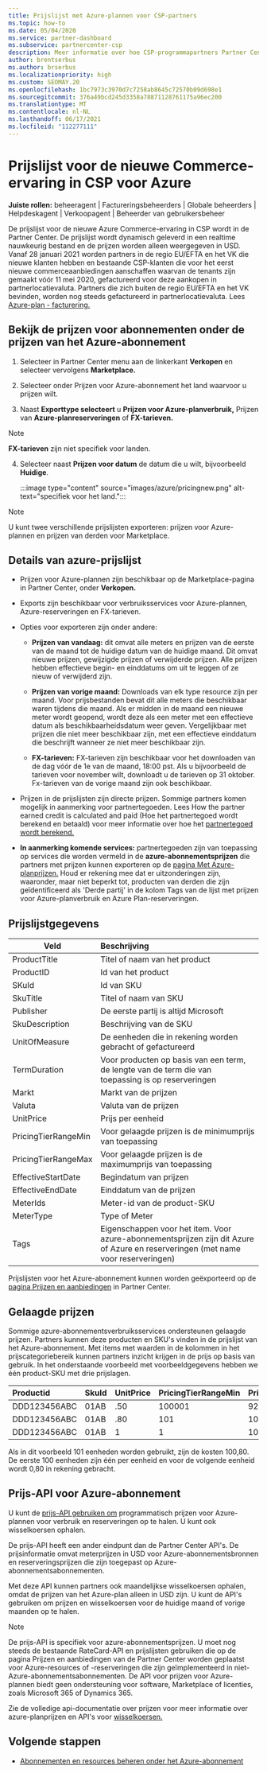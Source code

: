 ```yaml
---
title: Prijslijst met Azure-plannen voor CSP-partners
ms.topic: how-to
ms.date: 05/04/2020
ms.service: partner-dashboard
ms.subservice: partnercenter-csp
description: Meer informatie over hoe CSP-programmapartners Partner Center de prijslijst voor abonnementen onder het Azure-plan te bekijken.
author: brentserbus
ms.author: brserbus
ms.localizationpriority: high
ms.custom: SEOMAY.20
ms.openlocfilehash: 1bc7973c3970d7c7258ab8645c72570b09d698e1
ms.sourcegitcommit: 376a49bcd245d3358a78871128761175a96ec200
ms.translationtype: MT
ms.contentlocale: nl-NL
ms.lasthandoff: 06/17/2021
ms.locfileid: "112277111"
---
```

# <a name="price-list-for-the-new-commerce-experience-in-csp-for-azure"></a>Prijslijst voor de nieuwe Commerce-ervaring in CSP voor Azure

**Juiste rollen:** beheeragent | Factureringsbeheerders | Globale beheerders | Helpdeskagent | Verkoopagent | Beheerder van gebruikersbeheer

De prijslijst voor de nieuwe Azure Commerce-ervaring in CSP wordt in de Partner Center. De prijslijst wordt dynamisch geleverd in een realtime nauwkeurig bestand en de prijzen worden alleen weergegeven in USD. Vanaf 28 januari 2021 worden partners in de regio EU/EFTA en het VK die nieuwe klanten hebben en bestaande CSP-klanten die voor het eerst nieuwe commerceaanbiedingen aanschaffen waarvan de tenants zijn gemaakt vóór 11 mei 2020, gefactureerd voor deze aankopen in partnerlocatievaluta.  Partners die zich buiten de regio EU/EFTA en het VK bevinden, worden nog steeds gefactureerd in partnerlocatievaluta. Lees [Azure-plan - facturering.](azure-plan-billing.md)

## <a name="see-pricing-for-subscriptions-under-the-azure-plan-pricing"></a>Bekijk de prijzen voor abonnementen onder de prijzen van het Azure-abonnement

1. Selecteer in Partner Center menu aan de linkerkant **Verkopen** en selecteer vervolgens **Marketplace.**

2. Selecteer onder Prijzen voor Azure-abonnement het land waarvoor u prijzen wilt.

3. Naast **Exporttype selecteert** u **Prijzen voor Azure-planverbruik,** Prijzen van **Azure-planreserveringen** of **FX-tarieven.** 

>[!NOTE] 
>**FX-tarieven** zijn niet specifiek voor landen.

4. Selecteer naast **Prijzen voor datum** de datum die u wilt, bijvoorbeeld **Huidige**.

   :::image type="content" source="images/azure/pricingnew.png" alt-text="specifiek voor het land.":::

>[!NOTE] 
>U kunt twee verschillende prijslijsten exporteren: prijzen voor Azure-plannen en prijzen van derden voor Marketplace.

## <a name="azure-price-list-specifics"></a>Details van azure-prijslijst

- Prijzen voor Azure-plannen zijn beschikbaar op de Marketplace-pagina in Partner Center, onder **Verkopen.**

- Exports zijn beschikbaar voor verbruiksservices voor Azure-plannen, Azure-reserveringen en FX-tarieven.

- Opties voor exporteren zijn onder andere:

  - **Prijzen van vandaag:** dit omvat alle meters en prijzen van de eerste van de maand tot de huidige datum van de huidige maand. Dit omvat nieuwe prijzen, gewijzigde prijzen of verwijderde prijzen. Alle prijzen hebben effectieve begin- en einddatums om uit te leggen of ze nieuw of verwijderd zijn.

  - **Prijzen van vorige maand:** Downloads van elk type resource zijn per maand. Voor prijsbestanden bevat dit alle meters die beschikbaar waren tijdens die maand. Als er midden in de maand een nieuwe meter wordt geopend, wordt deze als een meter met een effectieve datum als beschikbaarheidsdatum weer geven. Vergelijkbaar met prijzen die niet meer beschikbaar zijn, met een effectieve einddatum die beschrijft wanneer ze niet meer beschikbaar zijn.

  - **FX-tarieven:** FX-tarieven zijn beschikbaar voor het downloaden van de dag vóór de 1e van de maand, 18:00 pst. Als u bijvoorbeeld de tarieven voor november wilt, downloadt u de tarieven op 31 oktober. Fx-tarieven van de vorige maand zijn ook beschikbaar.

- Prijzen in de prijslijsten zijn directe prijzen. Sommige partners komen mogelijk in aanmerking voor partnertegoeden. Lees How the partner earned credit is calculated and paid (Hoe het partnertegoed wordt berekend en betaald) voor meer informatie over hoe het [partnertegoed wordt berekend.](partner-earned-credit-explanation.md)

- **In aanmerking komende services:** partnertegoeden zijn van toepassing op services die worden vermeld in de **azure-abonnementsprijzen** die partners met prijzen kunnen exporteren op de [pagina Met Azure-planprijzen.](https://partner.microsoft.com/commerce/sales) Houd er rekening mee dat er uitzonderingen zijn, waaronder, maar niet beperkt tot, producten van derden die zijn geïdentificeerd als 'Derde partij' in de kolom Tags van de lijst met prijzen voor Azure-planverbruik en Azure Plan-reserveringen.

## <a name="price-list-data"></a>Prijslijstgegevens

|**Veld**   |**Beschrijving**   |
|--------------------------|:---------------------------|
|ProductTitle  |Titel of naam van het product|
|ProductID   |Id van het product|
|SKuId|Id van SKU|
|SkuTitle|Titel of naam van SKU|
|Publisher|De eerste partij is altijd Microsoft|
|SkuDescription|Beschrijving van de SKU|
|UnitOfMeasure|De eenheden die in rekening worden gebracht of gefactureerd|
|TermDuration|Voor producten op basis van een term, de lengte van de term die van toepassing is op reserveringen|
|Markt|Markt van de prijzen|
|Valuta|Valuta van de prijzen|
|UnitPrice|Prijs per eenheid|
|PricingTierRangeMin|Voor gelaagde prijzen is de minimumprijs van toepassing|
|PricingTierRangeMax|Voor gelaagde prijzen is de maximumprijs van toepassing|
|EffectiveStartDate|Begindatum van prijzen|
|EffectiveEndDate|Einddatum van de prijzen|
|MeterIds|Meter-id van de product-SKU|
|MeterType|Type of Meter|
|Tags|Eigenschappen voor het item. Voor azure-abonnementsprijzen zijn dit Azure of Azure en reserveringen (met name voor reserveringen)|

Prijslijsten voor het Azure-abonnement kunnen worden geëxporteerd op de [pagina Prijzen en aanbiedingen](https://partner.microsoft.com/dashboard/sell/pricingandoffers) in Partner Center.

## <a name="tiered-pricing"></a>Gelaagde prijzen

Sommige azure-abonnementsverbruiksservices ondersteunen gelaagde prijzen. Partners kunnen deze producten en SKU's vinden in de prijslijst van het Azure-abonnement. Met items met waarden in de kolommen in het prijscategoriebereik kunnen partners inzicht krijgen in de prijs op basis van gebruik. In het onderstaande voorbeeld met voorbeeldgegevens hebben we één product-SKU met drie prijslagen.

|**Productid**   |**SkuId**   |**UnitPrice**   |**PricingTierRangeMin**   |**PricingTierRangeMax**   |
|:---------------|:-----------|:---------------|:-------------------------|:-------------------------|
|DDD123456ABC|01AB|.50|100001|9223372036854780000|
|DDD123456ABC|01AB|.80|101|100000|
|DDD123456ABC|01AB|1|1|100|

Als in dit voorbeeld 101 eenheden worden gebruikt, zijn de kosten 100,80. De eerste 100 eenheden zijn één per eenheid en voor de volgende eenheid wordt 0,80 in rekening gebracht.

## <a name="pricing-api-for-azure-plan"></a>Prijs-API voor Azure-abonnement

U kunt de [prijs-API gebruiken om](/partner/develop/pricing) programmatisch prijzen voor Azure-plannen voor verbruik en reserveringen op te halen. U kunt ook wisselkoersen ophalen.

De prijs-API heeft een ander eindpunt dan de Partner Center API's. De prijsinformatie omvat meterprijzen in USD voor Azure-abonnementsbronnen en reserveringsprijzen die zijn toegepast op Azure-abonnementsabonnementen.

Met deze API kunnen partners ook maandelijkse wisselkoersen ophalen, omdat de prijzen van het Azure-plan alleen in USD zijn. U kunt de API's gebruiken om prijzen en wisselkoersen voor de huidige maand of vorige maanden op te halen.

>[!NOTE]
> De prijs-API is specifiek voor azure-abonnementsprijzen. U moet nog steeds de bestaande RateCard-API en prijslijsten gebruiken die op de pagina Prijzen en aanbiedingen van de Partner Center worden geplaatst voor Azure-resources of -reserveringen die zijn geïmplementeerd in niet-Azure-abonnementsabonnementen. De API voor prijzen voor Azure-plannen biedt geen ondersteuning voor software, Marketplace of licenties, zoals Microsoft 365 of Dynamics 365.

Zie de volledige api-documentatie over prijzen voor meer informatie over azure-planprijzen en API's voor [wisselkoersen.](/partner/develop/pricing)

## <a name="next-steps"></a>Volgende stappen

- [Abonnementen en resources beheren onder het Azure-abonnement](azure-plan-manage.md)
